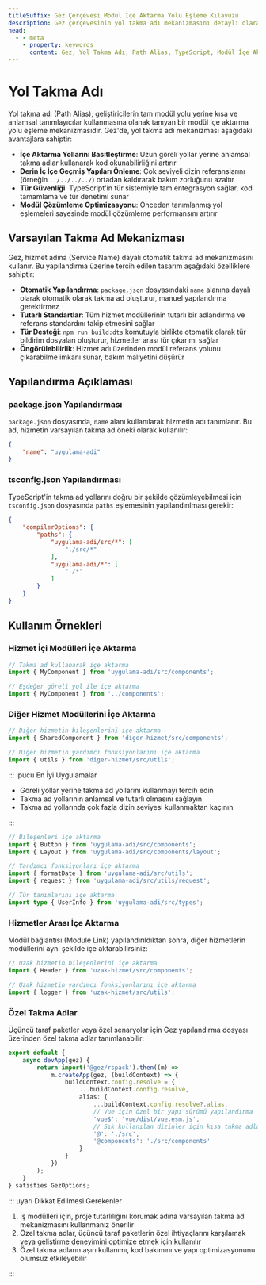 ```yaml
---
titleSuffix: Gez Çerçevesi Modül İçe Aktarma Yolu Eşleme Kılavuzu
description: Gez çerçevesinin yol takma adı mekanizmasını detaylı olarak açıklar, içe aktarma yollarını basitleştirme, derin iç içe geçmiş yapıları önleme, tür güvenliği ve modül çözümleme optimizasyonu gibi özellikleri içerir, geliştiricilerin kod bakımını kolaylaştırmasına yardımcı olur.
head:
  - - meta
    - property: keywords
      content: Gez, Yol Takma Adı, Path Alias, TypeScript, Modül İçe Aktarma, Yol Eşleme, Kod Bakımı
---
```


# Yol Takma Adı

Yol takma adı (Path Alias), geliştiricilerin tam modül yolu yerine kısa ve anlamsal tanımlayıcılar kullanmasına olanak tanıyan bir modül içe aktarma yolu eşleme mekanizmasıdır. Gez'de, yol takma adı mekanizması aşağıdaki avantajlara sahiptir:

- **İçe Aktarma Yollarını Basitleştirme**: Uzun göreli yollar yerine anlamsal takma adlar kullanarak kod okunabilirliğini artırır
- **Derin İç İçe Geçmiş Yapıları Önleme**: Çok seviyeli dizin referanslarını (örneğin `../../../../`) ortadan kaldırarak bakım zorluğunu azaltır
- **Tür Güvenliği**: TypeScript'in tür sistemiyle tam entegrasyon sağlar, kod tamamlama ve tür denetimi sunar
- **Modül Çözümleme Optimizasyonu**: Önceden tanımlanmış yol eşlemeleri sayesinde modül çözümleme performansını artırır

## Varsayılan Takma Ad Mekanizması

Gez, hizmet adına (Service Name) dayalı otomatik takma ad mekanizmasını kullanır. Bu yapılandırma üzerine tercih edilen tasarım aşağıdaki özelliklere sahiptir:

- **Otomatik Yapılandırma**: `package.json` dosyasındaki `name` alanına dayalı olarak otomatik olarak takma ad oluşturur, manuel yapılandırma gerektirmez
- **Tutarlı Standartlar**: Tüm hizmet modüllerinin tutarlı bir adlandırma ve referans standardını takip etmesini sağlar
- **Tür Desteği**: `npm run build:dts` komutuyla birlikte otomatik olarak tür bildirim dosyaları oluşturur, hizmetler arası tür çıkarımı sağlar
- **Öngörülebilirlik**: Hizmet adı üzerinden modül referans yolunu çıkarabilme imkanı sunar, bakım maliyetini düşürür

## Yapılandırma Açıklaması

### package.json Yapılandırması

`package.json` dosyasında, `name` alanı kullanılarak hizmetin adı tanımlanır. Bu ad, hizmetin varsayılan takma ad öneki olarak kullanılır:

```json title="package.json"
{
    "name": "uygulama-adi"
}
```

### tsconfig.json Yapılandırması

TypeScript'in takma ad yollarını doğru bir şekilde çözümleyebilmesi için `tsconfig.json` dosyasında `paths` eşlemesinin yapılandırılması gerekir:

```json title="tsconfig.json"
{
    "compilerOptions": {
        "paths": {
            "uygulama-adi/src/*": [
                "./src/*"
            ],
            "uygulama-adi/*": [
                "./*"
            ]
        }
    }
}
```

## Kullanım Örnekleri

### Hizmet İçi Modülleri İçe Aktarma

```ts
// Takma ad kullanarak içe aktarma
import { MyComponent } from 'uygulama-adi/src/components';

// Eşdeğer göreli yol ile içe aktarma
import { MyComponent } from '../components';
```

### Diğer Hizmet Modüllerini İçe Aktarma

```ts
// Diğer hizmetin bileşenlerini içe aktarma
import { SharedComponent } from 'diger-hizmet/src/components';

// Diğer hizmetin yardımcı fonksiyonlarını içe aktarma
import { utils } from 'diger-hizmet/src/utils';
```

::: ipucu En İyi Uygulamalar
- Göreli yollar yerine takma ad yollarını kullanmayı tercih edin
- Takma ad yollarının anlamsal ve tutarlı olmasını sağlayın
- Takma ad yollarında çok fazla dizin seviyesi kullanmaktan kaçının

:::

``` ts
// Bileşenleri içe aktarma
import { Button } from 'uygulama-adi/src/components';
import { Layout } from 'uygulama-adi/src/components/layout';

// Yardımcı fonksiyonları içe aktarma
import { formatDate } from 'uygulama-adi/src/utils';
import { request } from 'uygulama-adi/src/utils/request';

// Tür tanımlarını içe aktarma
import type { UserInfo } from 'uygulama-adi/src/types';
```

### Hizmetler Arası İçe Aktarma

Modül bağlantısı (Module Link) yapılandırıldıktan sonra, diğer hizmetlerin modüllerini aynı şekilde içe aktarabilirsiniz:

```ts
// Uzak hizmetin bileşenlerini içe aktarma
import { Header } from 'uzak-hizmet/src/components';

// Uzak hizmetin yardımcı fonksiyonlarını içe aktarma
import { logger } from 'uzak-hizmet/src/utils';
```

### Özel Takma Adlar

Üçüncü taraf paketler veya özel senaryolar için Gez yapılandırma dosyası üzerinden özel takma adlar tanımlanabilir:

```ts title="src/entry.node.ts"
export default {
    async devApp(gez) {
        return import('@gez/rspack').then((m) =>
            m.createApp(gez, (buildContext) => {
                buildContext.config.resolve = {
                    ...buildContext.config.resolve,
                    alias: {
                        ...buildContext.config.resolve?.alias,
                        // Vue için özel bir yapı sürümü yapılandırma
                        'vue$': 'vue/dist/vue.esm.js',
                        // Sık kullanılan dizinler için kısa takma adlar yapılandırma
                        '@': './src',
                        '@components': './src/components'
                    }
                }
            })
        );
    }
} satisfies GezOptions;
```

::: uyarı Dikkat Edilmesi Gerekenler
1. İş modülleri için, proje tutarlılığını korumak adına varsayılan takma ad mekanizmasını kullanmanız önerilir
2. Özel takma adlar, üçüncü taraf paketlerin özel ihtiyaçlarını karşılamak veya geliştirme deneyimini optimize etmek için kullanılır
3. Özel takma adların aşırı kullanımı, kod bakımını ve yapı optimizasyonunu olumsuz etkileyebilir

:::